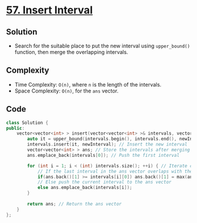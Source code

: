 # [57. Insert Interval](https://leetcode.com/problems/insert-interval/)

## Solution
- Search for the suitable place to put the new interval using `upper_bound()` function, then merge the overlapping intervals.
## Complexity
- Time Complexity: `O(n)`, where `n` is the length of the intervals.
- Space Complexity: `O(n)`, for the `ans` vector.
## Code
```cpp
class Solution {
public:
    vector<vector<int> > insert(vector<vector<int> >& intervals, vector<int>& newInterval) {
        auto it = upper_bound(intervals.begin(), intervals.end(), newInterval); // Get the correct place to insert the new interval
        intervals.insert(it, newInterval); // Insert the new interval
        vector<vector<int> > ans; // Store the intervals after merging overlapping intervals
        ans.emplace_back(intervals[0]); // Push the first interval

        for (int i = 1; i < (int) intervals.size(); ++i) { // Iterate over the intervals
            // If the last interval in the ans vector overlaps with the current interval, merge them
            if(ans.back()[1] >= intervals[i][0]) ans.back()[1] = max(ans.back()[1], intervals[i][1]); 
            // Else push the current interval to the ans vector
            else ans.emplace_back(intervals[i]);
        }
        
        return ans; // Return the ans vector
    }
};
```